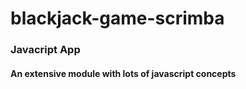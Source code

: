 # blackjack-game-scrimba
### Javacript App
#### An extensive module with lots of javascript concepts
